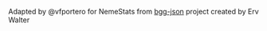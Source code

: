 Adapted by @vfportero for NemeStats from [bgg-json](https://github.com/ervwalter/bgg-json) project created by Erv Walter